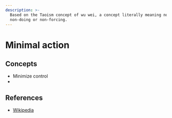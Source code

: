 ```yaml
---
description: >-
  Based on the Taoism concept of wu wei, a concept literally meaning non-action,
  non-doing or non-forcing.
---
```


# Minimal action

## Concepts

* Minimize control
* 
## References

* [Wikipedia](https://en.wikipedia.org/wiki/Wu_wei)

